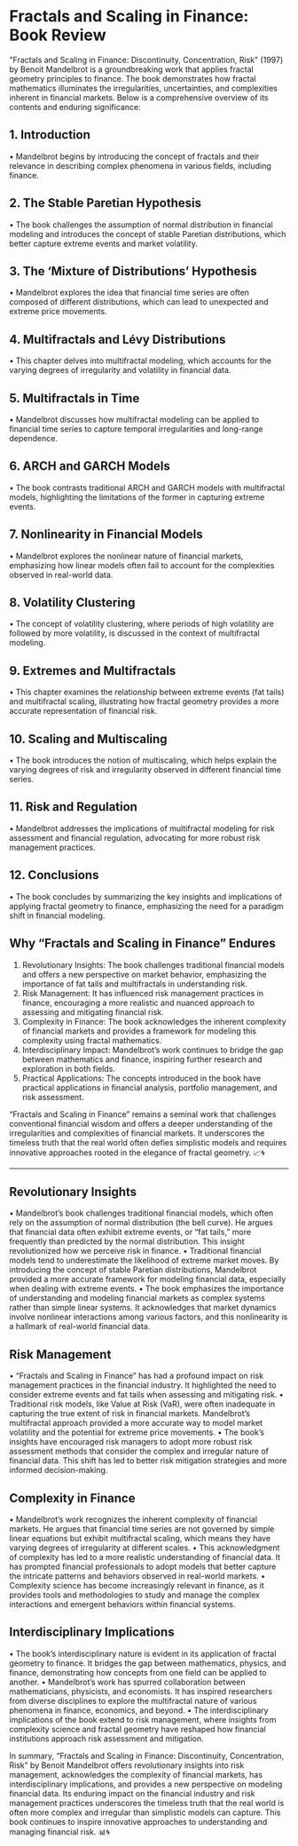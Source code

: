 # Fractals and Scaling in Finance: Book Review

"Fractals and Scaling in Finance: Discontinuity, Concentration, Risk" (1997) by Benoit Mandelbrot is a groundbreaking work that applies fractal geometry principles to finance. The book demonstrates how fractal mathematics illuminates the irregularities, uncertainties, and complexities inherent in financial markets. Below is a comprehensive overview of its contents and enduring significance:

## 1. Introduction

   • Mandelbrot begins by introducing the concept of fractals and their relevance in describing complex phenomena in various fields, including finance.

## 2. The Stable Paretian Hypothesis

   • The book challenges the assumption of normal distribution in financial modeling and introduces the concept of stable Paretian distributions, which better capture extreme events and market volatility.

## 3. The ‘Mixture of Distributions’ Hypothesis

   • Mandelbrot explores the idea that financial time series are often composed of different distributions, which can lead to unexpected and extreme price movements.

## 4. Multifractals and Lévy Distributions

   • This chapter delves into multifractal modeling, which accounts for the varying degrees of irregularity and volatility in financial data.

## 5. Multifractals in Time

   • Mandelbrot discusses how multifractal modeling can be applied to financial time series to capture temporal irregularities and long-range dependence.

## 6. ARCH and GARCH Models

   • The book contrasts traditional ARCH and GARCH models with multifractal models, highlighting the limitations of the former in capturing extreme events.

## 7. Nonlinearity in Financial Models

   • Mandelbrot explores the nonlinear nature of financial markets, emphasizing how linear models often fail to account for the complexities observed in real-world data.

## 8. Volatility Clustering

   • The concept of volatility clustering, where periods of high volatility are followed by more volatility, is discussed in the context of multifractal modeling.

## 9. Extremes and Multifractals

   • This chapter examines the relationship between extreme events (fat tails) and multifractal scaling, illustrating how fractal geometry provides a more accurate representation of financial risk.

## 10. Scaling and Multiscaling

   • The book introduces the notion of multiscaling, which helps explain the varying degrees of risk and irregularity observed in different financial time series.

## 11. Risk and Regulation

   • Mandelbrot addresses the implications of multifractal modeling for risk assessment and financial regulation, advocating for more robust risk management practices.

## 12. Conclusions

   • The book concludes by summarizing the key insights and implications of applying fractal geometry to finance, emphasizing the need for a paradigm shift in financial modeling.

## Why “Fractals and Scaling in Finance” Endures

 1. Revolutionary Insights: The book challenges traditional financial models and offers a new perspective on market behavior, emphasizing the importance of fat tails and multifractals in understanding risk.
 2. Risk Management: It has influenced risk management practices in finance, encouraging a more realistic and nuanced approach to assessing and mitigating financial risk.
 3. Complexity in Finance: The book acknowledges the inherent complexity of financial markets and provides a framework for modeling this complexity using fractal mathematics.
 4. Interdisciplinary Impact: Mandelbrot’s work continues to bridge the gap between mathematics and finance, inspiring further research and exploration in both fields.
 5. Practical Applications: The concepts introduced in the book have practical applications in financial analysis, portfolio management, and risk assessment.

“Fractals and Scaling in Finance” remains a seminal work that challenges conventional financial wisdom and offers a deeper understanding of the irregularities and complexities of financial markets. It underscores the timeless truth that the real world often defies simplistic models and requires innovative approaches rooted in the elegance of fractal geometry. 📈🌀

- - -

## Revolutionary Insights

   • Mandelbrot’s book challenges traditional financial models, which often rely on the assumption of normal distribution (the bell curve). He argues that financial data often exhibit extreme events, or “fat tails,” more frequently than predicted by the normal distribution. This insight revolutionized how we perceive risk in finance.
   • Traditional financial models tend to underestimate the likelihood of extreme market moves. By introducing the concept of stable Paretian distributions, Mandelbrot provided a more accurate framework for modeling financial data, especially when dealing with extreme events.
   • The book emphasizes the importance of understanding and modeling financial markets as complex systems rather than simple linear systems. It acknowledges that market dynamics involve nonlinear interactions among various factors, and this nonlinearity is a hallmark of real-world financial data.

## Risk Management

   • “Fractals and Scaling in Finance” has had a profound impact on risk management practices in the financial industry. It highlighted the need to consider extreme events and fat tails when assessing and mitigating risk.
   • Traditional risk models, like Value at Risk (VaR), were often inadequate in capturing the true extent of risk in financial markets. Mandelbrot’s multifractal approach provided a more accurate way to model market volatility and the potential for extreme price movements.
   • The book’s insights have encouraged risk managers to adopt more robust risk assessment methods that consider the complex and irregular nature of financial data. This shift has led to better risk mitigation strategies and more informed decision-making.

## Complexity in Finance

   • Mandelbrot’s work recognizes the inherent complexity of financial markets. He argues that financial time series are not governed by simple linear equations but exhibit multifractal scaling, which means they have varying degrees of irregularity at different scales.
   • This acknowledgment of complexity has led to a more realistic understanding of financial data. It has prompted financial professionals to adopt models that better capture the intricate patterns and behaviors observed in real-world markets.
   • Complexity science has become increasingly relevant in finance, as it provides tools and methodologies to study and manage the complex interactions and emergent behaviors within financial systems.

## Interdisciplinary Implications

   • The book’s interdisciplinary nature is evident in its application of fractal geometry to finance. It bridges the gap between mathematics, physics, and finance, demonstrating how concepts from one field can be applied to another.
   • Mandelbrot’s work has spurred collaboration between mathematicians, physicists, and economists. It has inspired researchers from diverse disciplines to explore the multifractal nature of various phenomena in finance, economics, and beyond.
   • The interdisciplinary implications of the book extend to risk management, where insights from complexity science and fractal geometry have reshaped how financial institutions approach risk assessment and mitigation.

In summary, “Fractals and Scaling in Finance: Discontinuity, Concentration, Risk” by Benoit Mandelbrot offers revolutionary insights into risk management, acknowledges the complexity of financial markets, has interdisciplinary implications, and provides a new perspective on modeling financial data. Its enduring impact on the financial industry and risk management practices underscores the timeless truth that the real world is often more complex and irregular than simplistic models can capture. This book continues to inspire innovative approaches to understanding and managing financial risk. 📊🌀
